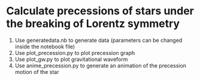 # Calculate precessions of stars under the breaking of Lorentz symmetry 

1. Use generatedata.nb to generate data (parameters can be changed inside the notebook file)
2. Use plot_precession.py to plot precession graph
3. Use plot_gw.py to plot gravitational waveform
4. Use anime_precession.py to generate an animation of the precession motion of the star
